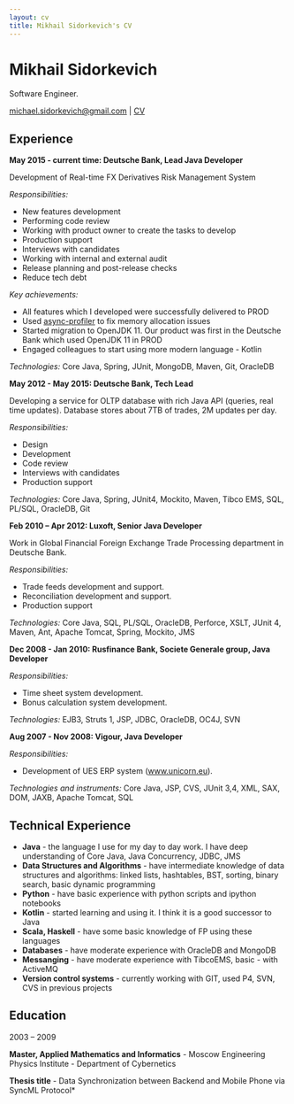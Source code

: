 ```yaml
---
layout: cv
title: Mikhail Sidorkevich's CV
---
```

# Mikhail Sidorkevich
Software Engineer.

<div id="webaddress">
<a href="isaac@applesdofall.org">michael.sidorkevich@gmail.com</a>
| <a href="https://msidorkevich.github.io/cv/">CV</a>
</div>

## Experience

**May 2015 - current time: Deutsche Bank, Lead Java
Developer**

Development of Real-time FX Derivatives Risk Management System

*Responsibilities:*
- New features development
- Performing code review
- Working with product owner to create the tasks to develop
- Production support
- Interviews with candidates
- Working with internal and external audit
- Release planning and post-release checks
- Reduce tech debt

*Key achievements:*
- All features which I developed were successfully delivered to PROD
- Used <a href="https://github.com/jvm-profiling-tools/async-profiler">async-profiler</a> to fix memory allocation issues
- Started migration to OpenJDK 11. Our product was first in the Deutsche Bank which used OpenJDK 11 in PROD
- Engaged colleagues to start using more modern language - Kotlin

*Technologies:*
Core Java, Spring, JUnit, MongoDB, Maven, Git, OracleDB

**May 2012 - May 2015: Deutsche Bank, Tech Lead**

Developing a service for OLTP database with rich Java API (queries, real time updates). Database stores about 7TB of trades, 2M updates per day.

*Responsibilities:*
- Design
- Development
- Code review
- Interviews with candidates
- Production support

*Technologies:*
Core Java, Spring, JUnit4, Mockito, Maven, Tibco EMS, SQL, PL/SQL, OracleDB, Git

**Feb 2010 – Apr 2012: Luxoft, Senior Java Developer**

Work in Global Financial Foreign Exchange Trade Processing department in Deutsche Bank.

*Responsibilities:*
- Trade feeds development and support.
- Reconciliation development and support.
- Production support

*Technologies:*
Core Java, SQL, PL/SQL, OracleDB, Perforce, XSLT, JUnit 4, Maven, Ant, Apache Tomcat, Spring, Mockito, JMS

**Dec 2008 - Jan 2010: Rusfinance Bank, Societe Generale group, Java Developer**

*Responsibilities:*
- Time sheet system development. 
- Bonus calculation system development.

*Technologies:*
EJB3, Struts 1, JSP, JDBC, OracleDB, OC4J, SVN

**Aug 2007 - Nov 2008: Vigour, Java Developer**

*Responsibilities:*
- Development of UES ERP system (www.unicorn.eu).

*Technologies and instruments:*
Core Java, JSP, CVS, JUnit 3,4, XML, SAX, DOM, JAXB, Apache Tomcat, SQL

## Technical Experience

- **Java** - the language I use for my day to day work. I have deep understanding of Core Java, Java Concurrency, JDBC, JMS
- **Data Structures and Algorithms** - have intermediate knowledge of data structures and algorithms: linked lists, hashtables, BST, sorting, binary search, basic dynamic programming
- **Python** - have basic experience with python scripts and ipython notebooks
- **Kotlin** - started learning and using it. I think it is a good successor to Java
- **Scala, Haskell** - have some basic knowledge of FP using these languages
- **Databases** - have moderate experience with OracleDB and MongoDB
- **Messanging** - have moderate experience with TibcoEMS, basic - with ActiveMQ
- **Version control systems** - currently working with GIT, used P4, SVN, CVS in previous projects

## Education

2003 – 2009

**Master, Applied Mathematics and Informatics** - Moscow Engineering Physics Institute - Department of Cybernetics

**Thesis title** - Data Synchronization between Backend and Mobile Phone via SyncML Protocol*
